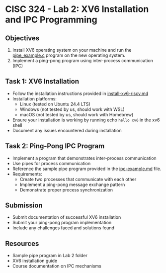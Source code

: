 # CISC 324 - Lab 2: XV6 Installation and IPC Programming

## Objectives
1. Install XV6 operating system on your machine and run the [pipe_example.c](./pipe_example.c) program on the new operating system.
2. Implement a ping-pong program using inter-process communication (IPC)

## Task 1: XV6 Installation
- Follow the installation instructions provided in [install-xv6-riscv.md](../../install-xv6-riscv.md)
- Installation platforms:
    - Linux (tested on Ubuntu 24.4 LTS)
    - Windows (not tested by us, should work with WSL)
    - macOS (not tested by us, should work with Homebrew)
- Ensure your installation is working by running echo `hello xv6` in the xv6 shell
- Document any issues encountered during installation

## Task 2: Ping-Pong IPC Program
- Implement a program that demonstrates inter-process communication
- Use pipes for process communication
- Reference the sample pipe program provided in the [ipc-example.md](./ipc-example.md) file.
- Requirements:
    - Create two processes that communicate with each other
    - Implement a ping-pong message exchange pattern
    - Demonstrate proper process synchronization

## Submission
- Submit documentation of successful XV6 installation
- Submit your ping-pong program implementation
- Include any challenges faced and solutions found

## Resources
- Sample pipe program in Lab 2 folder
- XV6 installation guide
- Course documentation on IPC mechanisms